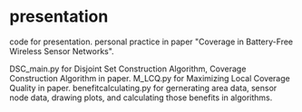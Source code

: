 # presentation
code for presentation.
personal practice in paper "Coverage in Battery-Free Wireless Sensor Networks".

DSC_main.py for  Disjoint Set Construction Algorithm, Coverage Construction Algorithm in paper.
M_LCQ.py for Maximizing Local Coverage Quality in paper.
benefitcalculating.py for gernerating area data, sensor node data, drawing plots, and calculating those benefits in algorithms.

